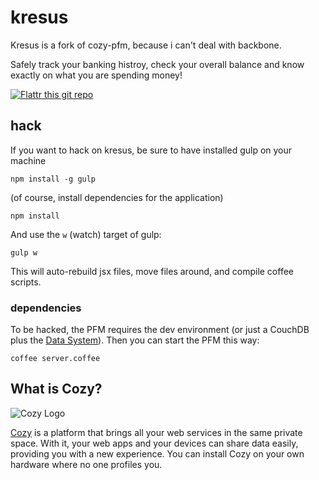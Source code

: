 # kresus

Kresus is a fork of cozy-pfm, because i can't deal with backbone.

Safely track your banking histroy, check your overall balance and know exactly on what you are spending money!

[![Flattr this git repo](http://api.flattr.com/button/flattr-badge-large.png)](https://flattr.com/submit/auto?user_id=bnj&url=https://github.com/bnjbvr/kresus&title=Kresus&language=&tags=github&category=software)

## hack

If you want to hack on kresus, be sure to have installed gulp on your
machine

```npm install -g gulp```

(of course, install dependencies for the application)

```npm install```

And use the `w` (watch) target of gulp:

```gulp w```

This will auto-rebuild jsx files, move files around, and compile coffee
scripts.

### dependencies

To be hacked, the PFM requires the dev environment (or just a CouchDB plus the [Data System](https://github.com/mycozycloud/cozy-data-system)). Then you can start the PFM
this way:

    coffee server.coffee

## What is Cozy?

![Cozy Logo](https://raw.github.com/mycozycloud/cozy-setup/gh-pages/assets/images/happycloud.png)

[Cozy](http://cozy.io) is a platform that brings all your web services in the
same private space.  With it, your web apps and your devices can share data
easily, providing you with a new experience. You can install Cozy on your own
hardware where no one profiles you.

